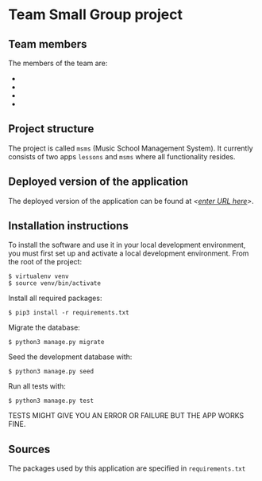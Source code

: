 # Team *<enter team name here>* Small Group project

## Team members
The members of the team are:
- *<Mahfuzur Rahman>*
- *<Levi Pemindjafol Yeo>*
- *<Haris Islam Malik>*
- *<Mohammad Ruhan-Ur Rahman>*

## Project structure
The project is called `msms` (Music School Management System).  It currently consists of two apps `lessons` and `msms` where all functionality resides.

## Deployed version of the application
The deployed version of the application can be found at *<[enter URL here](URL)>*.

## Installation instructions
To install the software and use it in your local development environment, you must first set up and activate a local development environment.  From the root of the project:

```
$ virtualenv venv
$ source venv/bin/activate
```

Install all required packages:

```
$ pip3 install -r requirements.txt
```

Migrate the database:

```
$ python3 manage.py migrate
```

Seed the development database with:

```
$ python3 manage.py seed
```

Run all tests with:
```
$ python3 manage.py test
```

TESTS MIGHT GIVE YOU AN ERROR OR FAILURE BUT THE APP WORKS FINE.

## Sources
The packages used by this application are specified in `requirements.txt`

